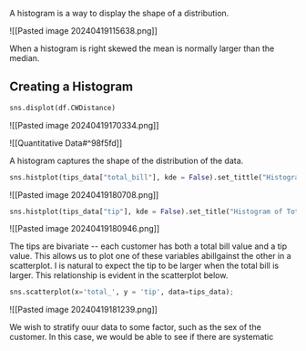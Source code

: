 A histogram is a way to display the shape of a distribution.

![[Pasted image 20240419115638.png]]

When a histogram is right skewed the mean is normally larger than the median.

## Creating a Histogram

```Python
sns.displot(df.CWDistance)
```
![[Pasted image 20240419170334.png]]

![[Quantitative Data#^98f5fd]]

A histogram captures the shape of the distribution of the data.
```Python
sns.histplot(tips_data["total_bill"], kde = False).set_tittle("Histogram of Total Bill")
```
![[Pasted image 20240419180708.png]]

```Python
sns.histplot(tips_data["tip"], kde = False).set_title("Histogram of Total Tip") 
```
![[Pasted image 20240419180946.png]]

The tips are bivariate -- each customer has both a total bill value and a tip value. This allows us to plot one of these variables abillgainst the other in a scatterplot. I is natural to expect the tip to be larger when the total bill is larger. This relationship is evident in the scatterplot below.

```Python
sns.scatterplot(x='total_', y = 'tip', data=tips_data);
```
![[Pasted image 20240419181239.png]]

We wish to stratify ouur data to some factor, such as the sex of the customer. In this case, we would be able to see if there are systematic